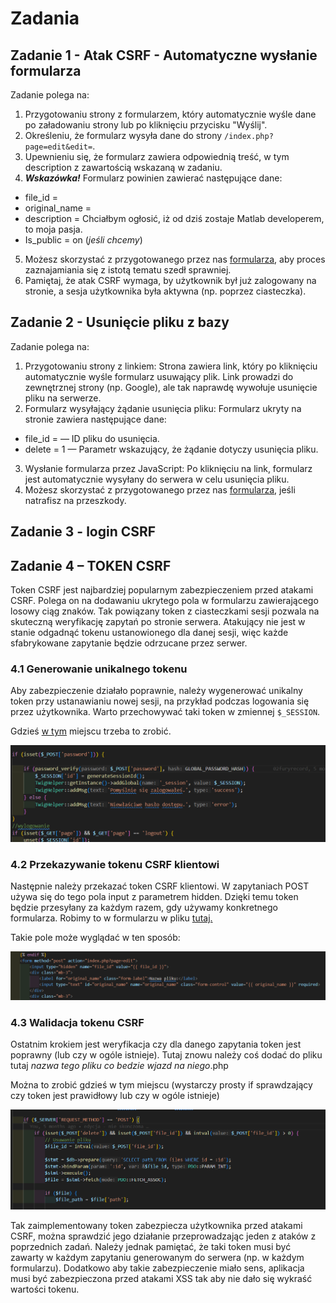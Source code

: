 # Zadania

## Zadanie 1 - Atak CSRF - Automatyczne wysłanie formularza
Zadanie polega na:
1.	Przygotowaniu strony z formularzem, który automatycznie wyśle dane po załadowaniu strony lub po kliknięciu przycisku "Wyślij".
2.	Określeniu, że formularz wysyła dane do strony `/index.php?page=edit&edit=`<id pliku>.
3.	Upewnieniu się, że formularz zawiera odpowiednią treść, w tym description z zawartością wskazaną w zadaniu.
4.	***Wskazówka!*** Formularz powinien zawierać następujące dane:
-	file_id = <id pliku>
-	original_name = <nazwa pliku>
-	description = Chciałbym ogłosić, iż od dziś zostaje Matlab developerem, to moja pasja.
-	Is_public = on (*jeśli chcemy*)
5. Możesz skorzystać z przygotowanego przez nas [formularza](https://github.com/Dawid0508/CSRF-Demo-Security-Lab/forms/formularz.html), aby proces zaznajamiania się z istotą tematu szedł sprawniej.
6.	Pamiętaj, że atak CSRF wymaga, by użytkownik był już zalogowany na stronie, a sesja użytkownika była aktywna (np. poprzez ciasteczka).

## Zadanie 2 - Usunięcie pliku z bazy 
Zadanie polega na:
1. Przygotowaniu strony z linkiem: Strona zawiera link, który po kliknięciu automatycznie wyśle formularz usuwający plik. Link prowadzi do zewnętrznej strony (np. Google), ale tak naprawdę wywołuje usunięcie pliku na serwerze.
2. Formularz wysyłający żądanie usunięcia pliku: Formularz ukryty na stronie zawiera następujące dane:
-    file_id = <id pliku> — ID pliku do usunięcia.
-    delete = 1 — Parametr wskazujący, że żądanie dotyczy usunięcia pliku.
3. Wysłanie formularza przez JavaScript: Po kliknięciu na link, formularz jest automatycznie wysyłany do serwera w celu usunięcia pliku.
4. Możesz skorzystać z przygotowanego przez nas [formularza](https://github.com/Dawid0508/CSRF-Demo-Security-Lab/forms/delete.html), jeśli natrafisz na przeszkody.
## Zadanie 3 - login CSRF


## Zadanie 4 – TOKEN CSRF

Token CSRF jest najbardziej popularnym zabezpieczeniem przed atakami CSRF. Polega on na dodawaniu ukrytego pola w formularzu zawierającego losowy ciąg znaków. Tak powiązany token z ciasteczkami sesji pozwala na skuteczną weryfikację zapytań po stronie serwera. Atakujący nie jest w stanie odgadnąć tokenu ustanowionego dla danej sesji, więc każde sfabrykowane zapytanie będzie odrzucane przez serwer.

### 4.1 Generowanie unikalnego tokenu

Aby zabezpieczenie działało poprawnie, należy wygenerować unikalny token przy ustanawianiu nowej sesji, na przykład podczas logowania się przez użytkownika. Warto przechowywać taki token w zmiennej `$_SESSION`.

Gdzieś [w tym](https://github.com/Spren3/FileStorageSite/blob/main/public_html/index.php) miejscu trzeba to zrobić.

![Podpowiedź do 4.1](4.1_tip.png)

### 4.2 Przekazywanie tokenu CSRF klientowi

Następnie należy przekazać token CSRF klientowi. W zapytaniach POST używa się do tego pola input z parametrem hidden. Dzięki temu token będzie przesyłany za każdym razem, gdy używamy konkretnego formularza. Robimy to w formularzu w pliku [tutaj.](https://github.com/Spren3/FileStorageSite/blob/main/public_html/templates/edit.html)

Takie pole może wyglądać w ten sposób:

![Podpowiedz do 4.2](4.2_tip.png)


### 4.3 Walidacja tokenu CSRF

Ostatnim krokiem jest weryfikacja czy dla danego zapytania token jest poprawny (lub czy w ogóle istnieje). Tutaj znowu należy coś dodać do pliku tutaj *nazwa tego pliku co bedzie wjazd na niego*.php

Można to zrobić gdzieś w tym miejscu (wystarczy prosty if sprawdzający czy token jest prawidłowy lub czy w ogóle istnieje)

![Podpowiedź 4.3](4.3_tip.png)

Tak zaimplementowany token zabezpiecza użytkownika przed atakami CSRF, można sprawdzić jego działanie przeprowadzając jeden z ataków z poprzednich zadań. Należy jednak pamiętać, że taki token musi być zawarty w każdym zapytaniu generowanym do serwera (np. w każdym formularzu). Dodatkowo aby takie zabezpieczenie miało sens, aplikacja musi być zabezpieczona przed atakami XSS tak aby nie dało się wykraść wartości tokenu.
